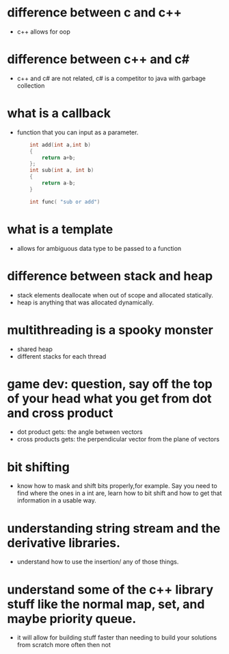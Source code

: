 # difference between c and c++
- c++ allows for oop
# difference between c++ and c#
 - c++ and c# are not related, c# is a competitor to java with garbage collection
# what is a callback
 - function that you can input as a parameter. 
    ```c++
        int add(int a,int b)
        {
            return a+b;
        };
        int sub(int a, int b)
        {
            return a-b;
        }

        int func( "sub or add")
    
    ```

# what is a template
- allows for ambiguous data type to be passed to a function

# difference between stack and heap
- stack elements deallocate when out of scope and allocated statically.
- heap is anything that was allocated dynamically.

# multithreading is a spooky monster
- shared heap
- different stacks for each thread

# game dev: question, say off the top of your head what you get from dot and cross product
- dot product gets: the angle between vectors
- cross products gets: the perpendicular vector from the plane of vectors

# bit shifting
- know how to mask and shift bits properly,for example. Say you need to find where the ones in a int are, learn how to bit shift and how to get that information in a usable way.

# understanding string stream and the derivative libraries. 
- understand how to use the insertion/ any of those things. 
# understand some of the c++ library stuff like the normal map, set, and maybe priority queue.
- it will allow for building stuff faster than needing to build your solutions from scratch more often then not
